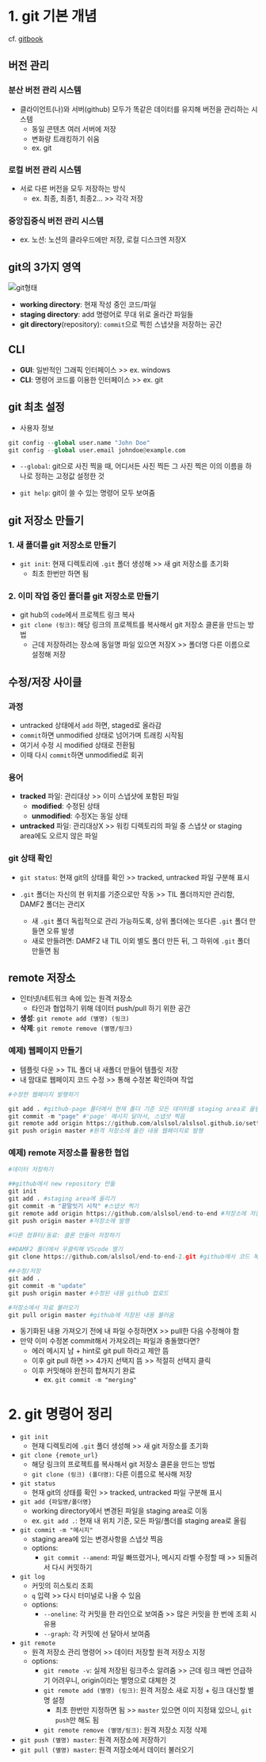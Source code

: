 # 1. git 기본 개념
cf. [gitbook](https://git-scm.com/book/ko/v2)

## 버전 관리

### 분산 버전 관리 시스템
- 클라이언트(나)와 서버(github) 모두가 똑같은 데이터를 유지해 버전을 관리하는 시스템
    - 동일 콘텐츠 여러 서버에 저장
    - 변화량 트래킹하기 쉬움
    - ex. git
### 로컬 버전 관리 시스템
- 서로 다른 버전을 모두 저장하는 방식
    - ex. 최종, 최종1, 최종2... >> 각각 저장

### 중앙집중식 버전 관리 시스템
- ex. 노션: 노션의 클라우드에만 저장, 로컬 디스크엔 저장X

## git의 3가지 영역

![git형태](https://git-scm.com/book/ko/v2/images/areas.png)

 - **working directory**: 현재 작성 중인 코드/파일
- **staging directory**: add 명령어로 무대 위로 올라간 파일들
- **git directory**(repository): `commit`으로 찍힌 스냅샷을 저장하는 공간

## CLI
- **GUI**: 일반적인 그래픽 인터페이스 >> ex. windows
- **CLI**: 명령어 코드를 이용한 인터페이스 >> ex. git

## git 최초 설정

- 사용자 정보

```python
git config --global user.name "John Doe"
git config --global user.email johndoe@example.com
```
- `--global`: git으로 사진 찍을 때, 어디서든 사진 찍든 그 사진 찍은 이의 이름을 하나로 정하는 고정값 설정한 것

- `git help`: git이 쓸 수 있는 명령어 모두 보여줌

## git 저장소 만들기
### 1. 새 폴더를 git 저장소로 만들기
- `git init`: 현재 디렉토리에 `.git` 폴더 생성해 >> 새 git 저장소를 초기화
    - 최초 한번만 하면 됨

### 2. 이미 작업 중인 폴더를 git 저장소로 만들기
- git hub의 `code`에서 프로젝트 링크 복사
- `git clone (링크)`: 해당 링크의 프로젝트를 복사해서 git 저장소 클론을 만드는 방법
    - 근데 저장하려는 장소에 동일명 파일 있으면 저장X >> 폴더명 다른 이름으로 설정해 저장

## 수정/저장 사이클
### 과정
- untracked 상태에서 `add` 하면, staged로 올라감
- `commit`하면 unmodified 상태로 넘어가며 트래킹 시작됨
- 여기서 수정 시 modified 상태로 전환됨
- 이때 다시 `commit`하면 unmodified로 회귀
### 용어
- **tracked** 파일: 관리대상 >> 이미 스냅샷에 포함된 파일
    - **modified**: 수정된 상태
    - **unmodified**: 수정X는 동일 상태
- **untracked** 파일: 관리대상X >> 워킹 디렉토리의 파일 중 스냅샷 or staging area에도 오르지 않은 파일

### git 상태 확인
- `git status`: 현재 git의 상태를 확인 >> tracked, untracked 파일 구분해 표시

- `.git` 폴더는 자신의 현 위치를 기준으로만 작동 >> TIL 폴더까지만 관리함, DAMF2 폴더는 관리X
    - 새 `.git` 폴더 독립적으로 관리 가능하도록, 상위 폴더에는 또다른 `.git` 폴더 만들면 오류 발생
    - 새로 만들려면: DAMF2 내 TIL 이외 별도 폴더 만든 뒤, 그 하위에 `.git` 폴더 만들면 됨

## remote 저장소
- 인터넷/네트워크 속에 있는 원격 저장소 
    - 타인과 협업하기 위해 데이터 push/pull 하기 위한 공간
- **생성**: `git remote add (별명) (링크)`
- **삭제**: `git remote remove (별명/링크)`

### 예제) 웹페이지 만들기
- 템플릿 다운 >> TIL 폴더 내 새폴더 만들어 템플릿 저장
- 내 맘대로 웹페이지 코드 수정 >> <open in browser> 통해 수정본 확인하며 작업

```python
#수정한 웹페이지 발행하기

git add . #github-page 폴더에서 현재 폴더 기준 모든 데이터를 staging area로 올림
git commit -m "page" #'page' 메시지 달아서, 스냅샷 찍음
git remote add origin https://github.com/alslsol/alslsol.github.io/settings #원격 저장소에 저장
git push origin master #원격 저장소에 올린 내용 웹페이지로 발행
```

### 예제) remote 저장소를 활용한 협업
```python
#데이터 저장하기

##github에서 new repository 만듦
git init
git add . #staging area에 올리기
git commit -m "끝말잇기 시작" #스냅샷 찍기
git remote add origin https://github.com/alslsol/end-to-end #저장소에 저장
git push origin master #저장소에 발행
```

```python
#다른 컴퓨터/동료: 클론 만들어 저장하기

##DAMF2 폴더에서 우클릭해 VScode 열기
git clone https://github.com/alslsol/end-to-end-2.git #github에서 코드 복사 >> end-to-end-2라는 다른 이름으로 저장
```

```python
##수정/저장
git add .
git commit -m "update"
git push origin master #수정된 내용 github 업로드
```

```python
#저장소에서 자료 불러오기
git pull origin master #github에 저장된 내용 불러옴
```

- 동기화된 내용 가져오기 전에 내 파일 수정하면X >> pull한 다음 수정해야 함
- 만약 이미 수정본 commit해서 가져오려는 파일과 충돌했다면?
    - 에러 메시지 남 + hint로 git pull 하라고 제안 뜸
    - 이후 git pull 하면 >> 4가지 선택지 뜸 >> 적절히 선택지 클릭
    - 이후 커밋해야 완전히 합쳐지기 완료
        - ex. `git commit -m "merging"`

# 2. git 명령어 정리
- `git init`
    - 현재 디렉토리에 `.git` 폴더 생성해 >> 새 git 저장소를 초기화
- `git clone {remote_url}`
    - 해당 링크의 프로젝트를 복사해서 git 저장소 클론을 만드는 방법
    - `git clone (링크) (폴더명)`: 다른 이름으로 복사해 저장
- `git status`
    - 현재 git의 상태를 확인 >> tracked, untracked 파일 구분해 표시
- `git add {파일명/폴더명}`
    - working directory에서 변경된 파일을 staging area로 이동
    - ex. `git add .`: 현재 내 위치 기준, 모든 파일/폴더를 staging area로 올림
- `git commit -m "메시지"`
    - staging area에 있는 변경사항을 스냅샷 찍음
    - options:
        - `git commit --amend`: 파일 빠뜨렸거나, 메시지 라벨 수정할 때 >> 되돌려서 다시 커밋하기
- `git log`
    - 커밋의 히스토리 조회
    - `q` 입력 >> 다시 터미널로 나올 수 있음
    - options:
       - `--oneline`: 각 커밋을 한 라인으로 보여줌 >> 많은 커밋을 한 번에 조회 시 유용
       - `--graph`: 각 커밋에 선 달아서 보여줌
- `git remote`
    - 원격 저장소 관리 명령어 >> 데이터 저장할 원격 저장소 지정
    - options:
        - `git remote -v`: 실제 저장된 링크주소 알려줌 >> 근데 링크 매번 언급하기 어려우니, origin이라는 별명으로 대체한 것
       - `git remote add (별명) (링크)`: 원격 저장소 새로 지정 + 링크 대신할 별명 설정
            - 최초 한번만 지정하면 됨 >> `master` 있으면 이미 지정돼 있으니, `git push`만 해도 됨
        - `git remote remove (별명/링크)`: 원격 저장소 지정 삭제
- `git push (별명) master`: 원격 저장소에 저장하기
- `git pull (별명) master`: 원격 저장소에서 데이터 불러오기